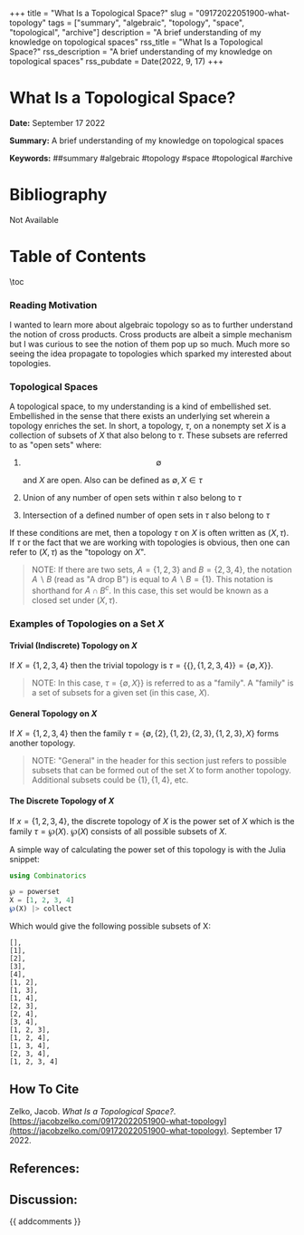 +++
title = "What Is a Topological Space?"
slug = "09172022051900-what-topology"
tags = ["summary", "algebraic", "topology", "space", "topological", "archive"]
description = "A brief understanding of my knowledge on topological spaces"
rss_title = "What Is a Topological Space?"
rss_description = "A brief understanding of my knowledge on topological spaces"
rss_pubdate = Date(2022, 9, 17)
+++



What Is a Topological Space?
=========

**Date:** September 17 2022

**Summary:** A brief understanding of my knowledge on topological spaces

**Keywords:** ##summary #algebraic #topology #space #topological #archive

Bibliography
==========

Not Available

Table of Contents
=========

\toc

### Reading Motivation

I wanted to learn more about algebraic topology so as to further understand the notion of cross products. Cross products are albeit a simple mechanism but I was curious to see the notion of them pop up so much. Much more so seeing the idea propagate to topologies which sparked my interested about topologies.

### Topological Spaces

A topological space, to my understanding is a kind of embellished set.  Embellished in the sense that there exists an underlying set wherein a topology enriches the set. In short, a topology, $\tau$, on a nonempty set $X$ is a collection of subsets of $X$ that also belong to $\tau$. These subsets are referred to as "open sets" where:

1. $$
    \emptyset
    $$

    and $X$ are open. Also can be defined as $\emptyset, X \in \tau$
2. Union of any number of open sets within $\tau$ also belong to $\tau$
3. Intersection of a defined number of open sets in $\tau$ also belong to $\tau$

If these conditions are met, then a topology $\tau$ on $X$ is often written as $(X, \tau)$. If $\tau$ or the fact that we are working with topologies is obvious, then one can refer to $(X, \tau)$ as the "topology on $X$". 

> NOTE: If there are two sets, $A = \{1, 2, 3\}$ and $B = \{2, 3, 4\}$, the notation $A \backslash B$ (read as "A drop B") is equal to $A \backslash B = \{1\}$. This notation is shorthand for $A \cap B^{c}$. In this case, this set would be known as a closed set under $(X, \tau)$.


### Examples of Topologies on a Set $X$

#### Trivial (Indiscrete) Topology on $X$

If $X = \{1, 2, 3, 4\}$ then the trivial topology is $\tau = \{\{\}, \{1, 2, 3, 4\}\} = \{\emptyset, X\}\}$.

> NOTE: In this case, $\tau = \{\emptyset, X\}\}$ is referred to as a "family". A "family" is a set of subsets for a given set (in this case, $X$).


#### General Topology on $X$

If $X = \{1, 2, 3, 4\}$ then the family $\tau = \{\emptyset, \{2\}, \{1, 2\}, \{2, 3\}, \{1, 2, 3\}, X\}$ forms another topology.

> NOTE: "General" in the header for this section just refers to possible subsets that can be formed out of the set $X$ to form another topology. Additional subsets could be $\{1\}, \{1, 4\}$, etc.


#### The Discrete Topology of $X$

If $x = \{1, 2, 3, 4\}$, the discrete topology of $X$ is the power set of $X$ which is the family $\tau = \wp(X)$. $\wp(X)$ consists of all possible subsets of $X$.

A simple way of calculating the power set of this topology is with the Julia snippet: 

```julia
using Combinatorics

℘ = powerset
X = [1, 2, 3, 4]
℘(X) |> collect
```

Which would give the following possible subsets of X:

```
[],
[1],
[2],
[3],
[4],
[1, 2],
[1, 3],
[1, 4],
[2, 3],
[2, 4],
[3, 4],
[1, 2, 3],
[1, 2, 4],
[1, 3, 4],
[2, 3, 4],
[1, 2, 3, 4]
```
## How To Cite

 Zelko, Jacob. _What Is a Topological Space?_. [https://jacobzelko.com/09172022051900-what-topology](https://jacobzelko.com/09172022051900-what-topology). September 17 2022.
## References:
## Discussion: 

{{ addcomments }}
